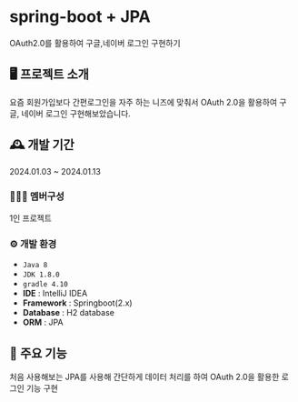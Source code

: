 # spring-boot + JPA
OAuth2.0를 활용하여 구글,네이버 로그인 구현하기

## 🖥️ 프로젝트 소개
요즘 회원가입보다 간편로그인을 자주 하는 니즈에 맞춰서
OAuth 2.0을 활용하여 구글, 네이버 로그인 구현해보았습니다.
<br>

## 🕰️ 개발 기간
2024.01.03 ~ 2024.01.13

### 🧑‍🤝‍🧑 멤버구성
1인 프로젝트

### ⚙️ 개발 환경
- `Java 8`
- `JDK 1.8.0`
- `gradle 4.10`
- **IDE** : IntelliJ IDEA
- **Framework** : Springboot(2.x)
- **Database** : H2 database
- **ORM** : JPA

## 📌 주요 기능
처음 사용해보는 JPA를 사용해 간단하게 데이터 처리를 하여 OAuth 2.0을 활용한 로그인 기능 구현
